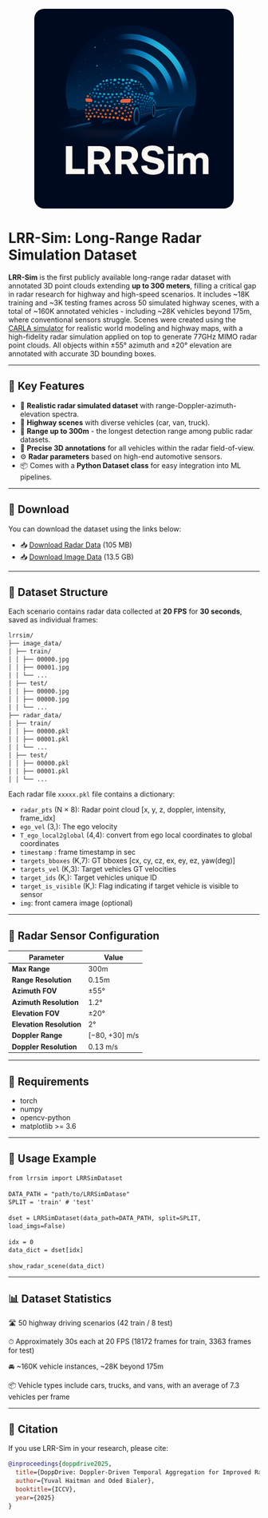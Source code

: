 <p align="center">
  <img src="LRRSimLogo.png" width="400" style="border-radius:20px;">
</p>

# LRR-Sim: Long-Range Radar Simulation Dataset



**LRR-Sim** is the first publicly available long-range radar dataset with annotated 3D point clouds extending **up to 300 meters**,
filling a critical gap in radar research for highway and high-speed scenarios.
It includes ~18K training and ~3K testing frames across 50 simulated highway scenes, with a total of ~160K annotated vehicles - including ~28K vehicles beyond 175m, where conventional sensors struggle.
Scenes were created using the [CARLA simulator](https://carla.org/) for realistic world modeling and highway maps, with a high-fidelity radar simulation applied on top to generate 77GHz MIMO radar point clouds. All objects within ±55° azimuth and ±20° elevation are annotated with accurate 3D bounding boxes.

---

## 🧠 Key Features

- 📡 **Realistic radar simulated dataset** with range-Doppler-azimuth-elevation spectra.
- 🚗 **Highway scenes** with diverse vehicles (car, van, truck).
- 📏 **Range up to 300m** - the longest detection range among public radar datasets.
- 🎯 **Precise 3D annotations** for all vehicles within the radar field-of-view.
- ⚙️ **Radar parameters** based on high-end automotive sensors.
- 📦 Comes with a **Python Dataset class** for easy integration into ML pipelines.

---

## 🔗 Download

You can download the dataset using the links below:

- 📥 [Download Radar Data](https://drive.google.com/file/d/1GfleL16_BphZgkUhrAINRygR93EriuBH/view?usp=drive_link) (105 MB)
- 📥 [Download Image Data](https://drive.google.com/file/d/1IN3FxWx6Mt109fMKnwGZsGtCJ4gTwRiQ/view?usp=sharing) (13.5 GB)


---

## 📁 Dataset Structure

Each scenario contains radar data collected at **20 FPS** for **30 seconds**, saved as individual frames:

```commandline
lrrsim/
├── image_data/
│ ├── train/
│ │ ├── 00000.jpg
│ │ ├── 00001.jpg
│ │ └── ...
│ ├── test/
│ │ ├── 00000.jpg
│ │ ├── 00000.jpg
│ │ └── ...
├── radar_data/
│ ├── train/
│ │ ├── 00000.pkl
│ │ ├── 00001.pkl
│ │ └── ...
│ ├── test/
│ │ ├── 00000.pkl
│ │ ├── 00001.pkl
│ │ └── ...
```
Each radar file `xxxxx.pkl` file contains a dictionary:

- `radar_pts` (N × 8): Radar point cloud [x, y, z, doppler, intensity, frame_idx]
- `ego_vel` (3,): The ego velocity
- `T_ego_local2global` (4,4): convert from ego local coordinates to global coordinates
- `timestamp` : frame timestamp in sec
- `targets_bboxes` (K,7): GT bboxes [cx, cy, cz, ex, ey, ez, yaw(deg)]
- `targets_vel` (K,3): Target vehicles GT velocities
- `target_ids` (K,): Target vehicles unique ID
- `target_is_visible` (K,): Flag indicating if target vehicle is visible to sensor
- `img`: front camera image (optional)

---

## 📐 Radar Sensor Configuration

| Parameter                | Value           |
|--------------------------|-----------------|
| **Max Range**            | 300m            |
| **Range Resolution**     | 0.15m           |
| **Azimuth FOV**          | ±55°            |
| **Azimuth Resolution**   | 1.2°            |
| **Elevation FOV**        | ±20°            |
| **Elevation Resolution** | 2°              |
| **Doppler Range**        | \[−80, +30] m/s |
| **Doppler Resolution**   | 0.13 m/s        |



---

## 🔧 Requirements

  - torch
  - numpy
  - opencv-python
  - matplotlib >= 3.6



---

## 🧰 Usage Example

```commandline
from lrrsim import LRRSimDataset

DATA_PATH = "path/to/LRRSimDatase"
SPLIT = 'train' # 'test'

dset = LRRSimDataset(data_path=DATA_PATH, split=SPLIT, load_imgs=False)

idx = 0
data_dict = dset[idx]

show_radar_scene(data_dict)

```

---
## 📊 Dataset Statistics
🛣 50 highway driving scenarios (42 train / 8 test)

⏱ Approximately 30s each at 20 FPS (18172 frames for train, 3363 frames for test)

🚘 ~160K vehicle instances, ~28K beyond 175m

📦 Vehicle types include cars, trucks, and vans, with an average of 7.3 vehicles per frame

---


## 📜 Citation
If you use LRR-Sim in your research, please cite:


```bibtex
@inproceedings{doppdrive2025,
  title={DoppDrive: Doppler-Driven Temporal Aggregation for Improved Radar Object Detection},
  author={Yuval Haitman and Oded Bialer},
  booktitle={ICCV},
  year={2025}
}
```
